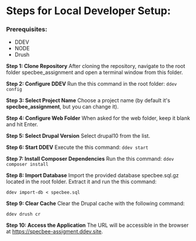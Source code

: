 

# Steps for Local Developer Setup:
### Prerequisites:
- DDEV
- NODE
- Drush


**Step 1: Clone Repository**
	After cloning the repository, navigate to the root folder specbee_assignment and open a terminal window from this folder.

**Step 2: Configure DDEV**
Run the this command in the root folder:
`ddev config`

**Step 3: Select Project Name**
Choose a project name (by default it's **specbee_assignment**, but you can change it).

**Step 4: Configure Web Folder**
When asked for the web folder, keep it blank and hit Enter.

**Step 5: Select Drupal Version**
Select drupal10 from the list.

**Step 6: Start DDEV**
Execute the this command:
`ddev start`

**Step 7: Install Composer Dependencies**
  Run the this command:
`ddev composer install`

**Step 8: Import Database**
Import the provided database specbee.sql.gz located in the root folder. Extract it and run the this command:

`ddev import-db < specbee.sql`

**Step 9: Clear Cache**
Clear the Drupal cache with the following command:

`ddev drush cr`

**Step 10: Access the Application**
The URL will be accessible in the browser at https://specbee-assigment.ddev.site.
